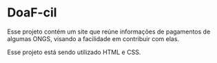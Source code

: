 # DoaF-cil
Esse projeto contém um site que reúne informações de pagamentos de algumas ONGS, visando a facilidade em contribuir com elas.

Esse projeto está sendo utilizado HTML e CSS.


